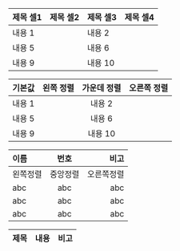 
|제목 셀1|제목 셀2|제목 셀3|제목 셀4|
|-|-|-|-|
|내용 1||내용 2||내용 3||내용 4|
|내용 5||내용 6||내용 7||내용 8|
|내용 9||내용 10||내용 11||내용 12|

|기본값|왼쪽 정렬|가운데 정렬|오른쪽 정렬|
|-|:-|:-:|-:|
|내용 1||내용 2||내용 3||내용 4|
|내용 5||내용 6||내용 7||내용 8|
|내용 9||내용 10||내용 11||내용 12|

|이름|번호|비고|
|:-|:-:|-:|
|왼쪽정렬|중앙정렬|오른쪽정렬|  
|abc|abc|abc|
|abc|abc|abc|
|abc|abc|abc|

|제목|내용|비고|
|-|-|-|